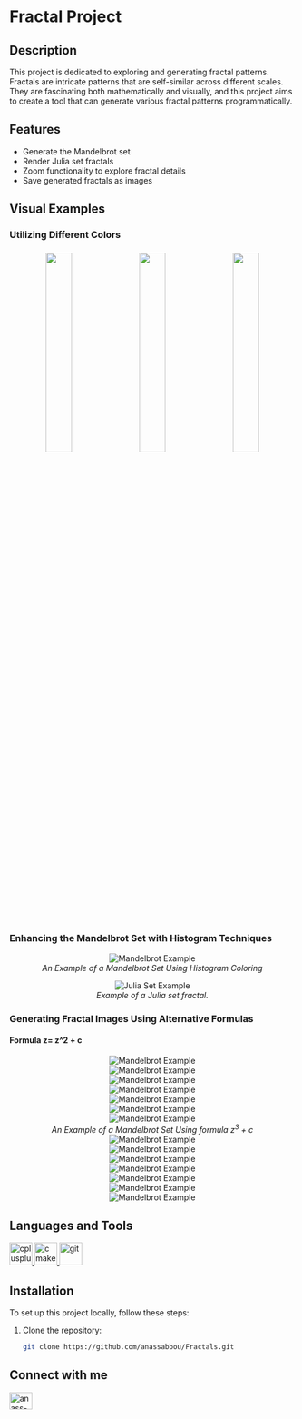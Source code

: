 # Fractal Project

## Description
This project is dedicated to exploring and generating fractal patterns. Fractals are intricate patterns that are self-similar across different scales. They are fascinating both mathematically and visually, and this project aims to create a tool that can generate various fractal patterns programmatically.

## Features
- Generate the Mandelbrot set
- Render Julia set fractals
- Zoom functionality to explore fractal details
- Save generated fractals as images

## Visual Examples
### Utilizing Different Colors
<p align="center">
  <img src="/generated_images/greenMandelbrot.bmp" style="width: 30%; margin: 5px;" />
  <img src="/generated_images/redMandelbrot.bmp" style="width: 30%; margin: 5px;" />
  <img src="/generated_images/whiteMandelbrot.bmp" style="width: 30%; margin: 5px;" />
</p>

### Enhancing the Mandelbrot Set with Histogram Techniques

<p align="center">
  <img src="/generated_images/usingHistogram.bmp" alt="Mandelbrot Example">
  <br>
  <em>An Example of a Mandelbrot Set Using Histogram Coloring</em>
</p>

<p align="center">
  <img src="/generated_images/improvingF.bmp" alt="Julia Set Example">
  <br>
  <em>Example of a Julia set fractal.</em>
</p>

### Generating Fractal Images Using Alternative Formulas
#### Formula z= z^2 + c
<p align="center">
<img src="/generated_images/addeffect2x2.bmp" alt="Mandelbrot Example">
  <br>
<img src="/generated_images/addeffect3X2.bmp" alt="Mandelbrot Example">
  <br>
  <img src="/generated_images/addeffectX2.bmp" alt="Mandelbrot Example">
  <br>
  <img src="/generated_images/addeffet2X2.bmp" alt="Mandelbrot Example">
  <br>
  <img src="/generated_images/blueX2.bmp" alt="Mandelbrot Example">
  <br>
  <img src="/generated_images/otherTest.bmp" alt="Mandelbrot Example">
  <br>


  <img src="/generated_images/tribleZ.bmp" alt="Mandelbrot Example">
  <br>
<em>An Example of a Mandelbrot Set Using formula z<sup>3</sup> + c</em>

<img src="/generated_images/tribleZ.bmp" alt="Mandelbrot Example">
  <br>
  
  <img src="/generated_images/puissance4.bmp" alt="Mandelbrot Example">
  <br>
  <img src="/generated_images/puissance5.bmp" alt="Mandelbrot Example">
  <br>
  <img src="/generated_images/puissance6.bmp" alt="Mandelbrot Example">
  <br>
  <img src="/generated_images/puissance7.bmp" alt="Mandelbrot Example">
  <br>
  <img src="/generated_images/test2.bmp" alt="Mandelbrot Example">
  <br>
  <img src="/generated_images/testgreen.bmp" alt="Mandelbrot Example">
  <br>
  
  













  
</p>


## Languages and Tools
<p align="left">
  <a href="https://www.w3schools.com/cpp/" target="_blank" rel="noreferrer">
    <img src="https://raw.githubusercontent.com/devicons/devicon/master/icons/cplusplus/cplusplus-original.svg" alt="cplusplus" width="40" height="40"/>
  </a> 
  <a href="https://cmake.org/" target="_blank" rel="noreferrer">
    <img src="https://upload.wikimedia.org/wikipedia/commons/1/13/Cmake.svg" alt="cmake" width="40" height="40"/>
  </a>
  <a href="https://git-scm.com/" target="_blank" rel="noreferrer">
    <img src="https://www.vectorlogo.zone/logos/git-scm/git-scm-icon.svg" alt="git" width="40" height="40"/>
  </a> 
</p>

## Installation
To set up this project locally, follow these steps:
1. Clone the repository:
   ```bash
   git clone https://github.com/anassabbou/Fractals.git

## Connect with me
<p align="left">
<a href="https://linkedin.com/in/anass-abbou/" target="blank">
  <img align="center" src="https://raw.githubusercontent.com/rahuldkjain/github-profile-readme-generator/master/src/images/icons/Social/linked-in-alt.svg" alt="anass-abbou/" height="30" width="40" />
</a>
</p>
